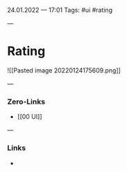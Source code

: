 24.01.2022 — 17:01
Tags: #ui #rating

—
# Rating

![[Pasted image 20220124175609.png]]

—
### Zero-Links
- [[00 UI]]

—
### Links
- 